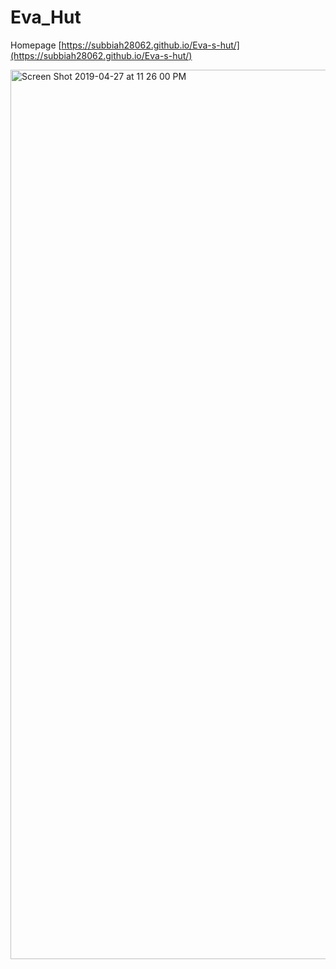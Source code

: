# Eva_Hut 

Homepage [https://subbiah28062.github.io/Eva-s-hut/](https://subbiah28062.github.io/Eva-s-hut/)

<img width="1423" alt="Screen Shot 2019-04-27 at 11 26 00 PM" src="https://user-images.githubusercontent.com/39818843/56859786-ab0d9f00-6944-11e9-8f39-8c86a9718a7d.png">

